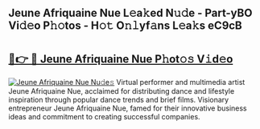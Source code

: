 ## Jeune Afriquaine Nue L𝚎a𝚔ed N𝚞𝚍e - Part-yBO Vi𝚍𝚎o P𝚑𝚘tos - H𝚘𝚝 O𝚗𝚕yf𝚊ns L𝚎a𝚔s eC9cB

# <h2><a href="http://kf1tljz.oniu.top/?m=Jeune+Afriquaine+Nue">🔗👉 🔴 Jeune Afriquaine Nue P𝚑ot𝚘𝚜 V𝚒d𝚎o</a></h2>

[![Jeune Afriquaine Nue Nu𝚍e𝚜](https://i.imgur.com/0qMVB7G.gif)](http://kf1tljz.oniu.top/?m=Jeune+Afriquaine+Nue)
Virtual performer and multimedia artist Jeune Afriquaine Nue, acclaimed for distributing dance and lifestyle inspiration through popular dance trends and brief films. Visionary entrepreneur Jeune Afriquaine Nue, famed for their innovative business ideas and commitment to creating successful companies.  
